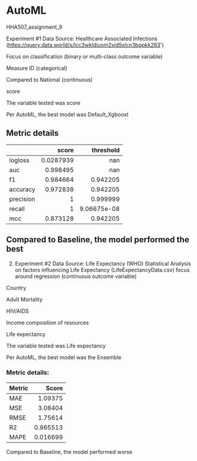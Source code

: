 # AutoML
HHA507_assignment_9

Experiment #1
Data Source:  Healthcare Associated Infections (https://query.data.world/s/lcc3wkldiuom2xid5xlcn3bqpkk263')

Focus on classification (binary or multi-class outcome variable)

Measure ID (categorical)

Compared to National (continuous)

score

The variable tested was score

Per AutoML, the best model was Default_Xgboost

## Metric details
|           |     score |     threshold |
|:----------|----------:|--------------:|
| logloss   | 0.0287939 | nan           |
| auc       | 0.998495  | nan           |
| f1        | 0.984664  |   0.942205    |
| accuracy  | 0.972838  |   0.942205    |
| precision | 1         |   0.999999    |
| recall    | 1         |   9.06675e-08 |
| mcc       | 0.873128  |   0.942205    |

Compared to Baseline, the model performed the best
---------------------------------------------------------------------------------------------------------------------------------------------
2. Experiment #2
Data Source: Life Expectancy (WHO) Statistical Analysis on factors influencing Life Expectancy (LifeExpectancyData.csv)
focus around regression (continuous outcome variable) 

 Country
 
 Adult Mortality
 
 HIV/AIDS
 
 Income composition of resources
 
 Life expectancy
 
The variable tested was Life expectancy

Per AutoML, the best model was the Ensemble

### Metric details:
| Metric   |    Score |
|:---------|---------:|
| MAE      | 1.09375  |
| MSE      | 3.08404  |
| RMSE     | 1.75614  |
| R2       | 0.965513 |
| MAPE     | 0.016699 |

Compared to Baseline, the model performed worse

